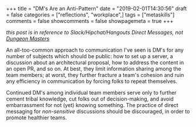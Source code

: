 +++
title = "DM's Are an Anti-Pattern"
date = "2019-02-01T14:30:56"
draft = false
categories = ["reflections", "workplace",]
tags = ["metaskills"]
comments = false
showcomments = false
showpagemeta = true
+++

*this post is in reference to Slack/Hipchat/Hangouts Direct Messages, not [Dungeon Masters](https://en.wikipedia.org/wiki/Dungeon_Master)*

An all-too-common approach to communication I've seen is DM's for any number of subjects which should be public: how to set up a server, a discussion about an architectural proposal, how to address the content in an open PR, and so on. At best, they limit information sharing among the team members; at worst, they further fracture a team's cohesion and ruin any efficiency in communication by forcing folks to repeat themselves.

Continued DM's among individual team members serve only to further cement tribal knowledge, cut folks out of decision-making, and avoid embarrassment for not (yet) knowing something. The practice of direct messaging for _non-sensitive_ discussions should be discouraged, in order to promote healthier teams.
